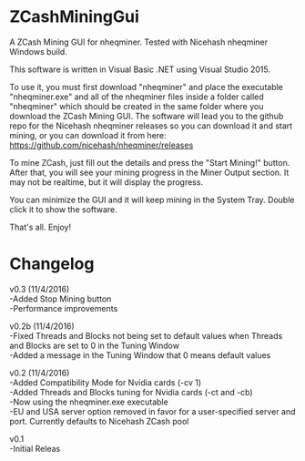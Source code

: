 # ZCashMiningGui
A ZCash Mining GUI for nheqminer. Tested with Nicehash nheqminer Windows build.

This software is written in Visual Basic .NET using Visual Studio 2015.

To use it, you must first download "nheqminer" and place the executable "nheqminer.exe" and all of the nheqminer files inside a folder called "nheqminer" which should be created in the same folder where you download the ZCash Mining GUI. The software will lead you to the github repo for the Nicehash nheqminer releases so you can download it and start mining, or you can download it from here: https://github.com/nicehash/nheqminer/releases

To mine ZCash, just fill out the details and press the "Start Mining!" button. After that, you will see your mining progress in the Miner Output section. It may not be realtime, but it will display the progress.

You can minimize the GUI and it will keep mining in the System Tray. Double click it to show the software.

That's all. Enjoy!

# Changelog
v0.3 (11/4/2016) </br>
-Added Stop Mining button </br>
-Performance improvements

v0.2b (11/4/2016)</br>
-Fixed Threads and Blocks not being set to default values when Threads and Blocks are set to 0 in the Tuning Window</br>
-Added a message in the Tuning Window that 0 means default values

v0.2 (11/4/2016)</br>
-Added Compatibility Mode for Nvidia cards (-cv 1)</br>
-Added Threads and Blocks tuning for Nvidia cards (-ct and -cb)</br>
-Now using the nheqminer.exe executable</br>
-EU and USA server option removed in favor for a user-specified server and port. Currently defaults to Nicehash ZCash pool

v0.1</br>
-Initial Releas
